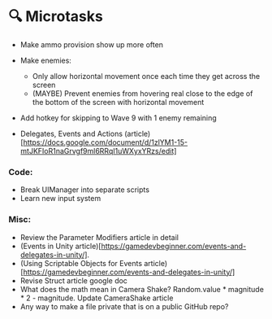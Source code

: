 # 🔍 Microtasks
- Make ammo provision show up more often
- Make enemies:
    - Only allow horizontal movement once each time they get across the screen
    - (MAYBE) Prevent enemies from hovering real close to the edge of the bottom of the screen with horizontal movement
- Add hotkey for skipping to Wave 9 with 1 enemy remaining

- Delegates, Events and Actions (article)[https://docs.google.com/document/d/1zlYM1-15-mtJKFIoR1naGrvgf9ml6RRqI1uWXyxYRzs/edit]

### Code:
- Break UIManager into separate scripts
- Learn new input system

### Misc:
- Review the Parameter Modifiers article in detail
- (Events in Unity article)[https://gamedevbeginner.com/events-and-delegates-in-unity/].
- (Using Scriptable Objects for Events article)[https://gamedevbeginner.com/events-and-delegates-in-unity/]
- Revise Struct article google doc
- What does the math mean in Camera Shake? Random.value * magnitude * 2 - magnitude. Update CameraShake article
- Any way to make a file private that is on a public GitHub repo?

